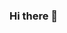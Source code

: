 ### Hi there 👋

<!--
**OLUWAFADEKEMIE/OLUWAFADEKEMIE** is a ✨ _special_ ✨ repository because its `README.md` (this file) appears on your GitHub profile.

Here are some ideas to get you started:

- 🔭 I’m currently working on Water Purification Project
- 🌱 I’m currently learning Internet of things and Data science.
- 👯 I’m looking to collaborate on Health associated issues.
- 🤔 I’m looking for help with Automation.
- 💬 Ask me about Medical Laboratory Science
- 📫 How to reach me: 08172970055
- 😄 Pronouns: Splendid, Fabulous, Excellent
- ⚡ Fun fact: With God all things are Possible.
-->
